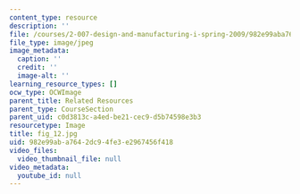 ```yaml
---
content_type: resource
description: ''
file: /courses/2-007-design-and-manufacturing-i-spring-2009/982e99aba7642dc94fe3e2967456f418_fig_12.jpg
file_type: image/jpeg
image_metadata:
  caption: ''
  credit: ''
  image-alt: ''
learning_resource_types: []
ocw_type: OCWImage
parent_title: Related Resources
parent_type: CourseSection
parent_uid: c0d3813c-a4ed-be21-cec9-d5b74598e3b3
resourcetype: Image
title: fig_12.jpg
uid: 982e99ab-a764-2dc9-4fe3-e2967456f418
video_files:
  video_thumbnail_file: null
video_metadata:
  youtube_id: null
---
```


